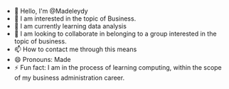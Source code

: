 - 👋 Hello, I'm @Madeleydy
- 👀 I am interested in the topic of Business.
- 🌱 I am currently learning data analysis
- 💞️ I am looking to collaborate in belonging to a group interested in the topic of business.
- 📫 How to contact me through this means
- 😄 Pronouns: Made
- ⚡ Fun fact: I am in the process of learning computing, within the scope of my business administration career.

<!---
Madeleydy/Madeleydy is a special ✨ repository ✨ because its `README.md` (this file) appears in your GitHub profile.
You can click the Preview link to see the changes.
--->
